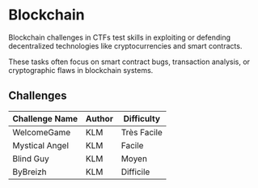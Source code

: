# Blockchain

Blockchain challenges in CTFs test skills in exploiting or defending decentralized technologies like cryptocurrencies and smart contracts.

These tasks often focus on smart contract bugs, transaction analysis, or cryptographic flaws in blockchain systems.

## Challenges

| Challenge Name    | Author    | Difficulty    |
| ----------------- | --------- | ------------- |
| WelcomeGame       | KLM       | Très Facile   |
| Mystical Angel	| KLM       | Facile        |
| Blind Guy	        | KLM       | Moyen         |
| ByBreizh			| KLM       | Difficile     |